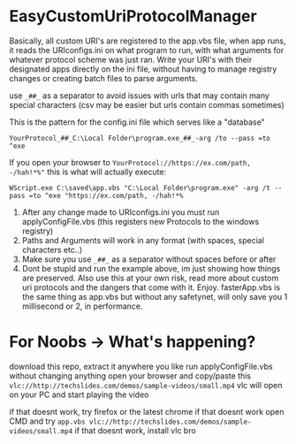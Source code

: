# EasyCustomUriProtocolManager

Basically, all custom URI's are registered to the app.vbs file, when app runs, it reads the URIconfigs.ini on what program to run, with what arguments for whatever protocol scheme was just ran. Write your URI's with their designated apps directly on the ini file, without having to manage registry changes or creating batch files to parse arguments.

use `_##_` as a separator to avoid issues with urls that may contain many special characters (csv may be easier but urls contain commas sometimes)

This is the pattern for the config.ini file which serves like a "database"

`YourProtocol_##_C:\Local Folder\program.exe_##_-arg /to --pass =to ^exe`

If you open your browser to `YourProtocol://https://ex.com/path, -/hah!*%"` this is what will actually execute:

`WScript.exe C:\saved\app.vbs "C:\Local Folder\program.exe" -arg /t --pass =to ^exe "https://ex.com/path, -/hah!*%`

1. After any change made to URIconfigs.ini you must run applyConfigFile.vbs (this registers new Protocols to the windows registry)
2. Paths and Arguments will work in any format (with spaces, special characters etc..)
3. Make sure you use `_##_` as a separator without spaces before or after
4. Dont be stupid and run the example above, im just showing how things are preserved. Also use this at your own risk, read more about custom uri protocols and the dangers that come with it.
Enjoy.
fasterApp.vbs is the same thing as app.vbs but without any safetynet, will only save you 1 millisecond or 2, in performance.


# For Noobs -> What's happening?
download this repo, extract it anywhere you like
run applyConfigFile.vbs without changing anything
open your browser and copy/paste this `vlc://http://techslides.com/demos/sample-videos/small.mp4`
vlc will open on your PC and start playing the video

if that doesnt work, try firefox or the latest chrome
if that doesnt work open CMD and try `app.vbs vlc://http://techslides.com/demos/sample-videos/small.mp4`
if that doesnt work, install vlc bro
